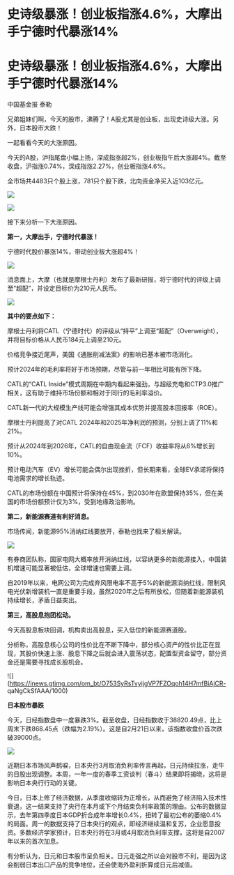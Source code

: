 # 史诗级暴涨！创业板指涨4.6%，大摩出手宁德时代暴涨14%

# 史诗级暴涨！创业板指涨4.6%，大摩出手宁德时代暴涨14%

中国基金报 泰勒

兄弟姐妹们啊，今天的股市，沸腾了！A股尤其是创业板，出现史诗级大涨。另外，日本股市大跌！

一起看看今天的大涨原因。

今天的A股，沪指尾盘小幅上扬，深成指涨超2%，创业板指午后大涨超4%。截至收盘，沪指涨0.74%，深成指涨2.27%，创业板指涨4.6%。

全市场共4483只个股上涨，781只个股下跌，北向资金净买入近103亿元。

![](https://inews.gtimg.com/om_bt/Oy8o642BVyGMU54K_LPd_SVbgGs7ta2fI51Id4XDvRdhUAA/1000)

![](https://inews.gtimg.com/om_bt/O7rGceTTcA4HlsVo3xeIydIW5Dh6EmpQ6HSWotZjj08rgAA/1000)

接下来分析一下大涨原因。

**第一，大摩出手，宁德时代暴涨！**

宁德时代股价暴涨14%，带动创业板大涨超4%！

![](https://inews.gtimg.com/om_bt/OoKTCETUo0npwj_CMWLSVI77iJRUiS6rurTHxqYfDYG7UAA/1000)

消息面上，大摩（也就是摩根士丹利）发布了最新研报，将宁德时代的评级上调至“超配”，并设定目标价为210元人民币。

![](https://inews.gtimg.com/om_bt/Om2-HjYh77cKka0E6jpm_bHJ1rrRmHXeLqe_77jRo9ysMAA/1000)

**其中的要点如下：**

摩根士丹利将CATL（宁德时代）的评级从“持平”上调至“超配”（Overweight），并将目标价格从人民币184元上调至210元。

价格竞争接近尾声，美国《通胀削减法案》的影响已基本被市场消化。

预计2024年的毛利率将好于市场预期，尽管与前一年相比可能有所下降。

CATL的“CATL Inside”模式周期在中期内看起来强劲，与超级充电和CTP3.0推广相关，这有助于维持市场份额和相对于同行的毛利率溢价。

CATL新一代的大规模生产线可能会增强其成本优势并提高股本回报率（ROE）。

摩根士丹利提高了对CATL 2024年和2025年净利润的预测，分别上调了11%和21%。

预计从2024年到2026年，CATL的自由现金流（FCF）收益率将从6%增长到10%。

预计电动汽车（EV）增长可能会偶尔出现挫折，但长期来看，全球EV承诺将保持电池需求的增长轨迹。

CATL的市场份额在中国预计将保持在45%，到2030年在欧盟保持35%，但在美国的市场份额预计仅为3%，受到地缘政治影响。

**第二，新能源赛道有利好消息。**

市场传闻，新能源95%消纳红线要放开，泰勒也找来了相关解读。

![](https://inews.gtimg.com/om_bt/OrFRtJAW33T1te6Qbb3utkHJfiFKy9CEGyPSg1vhSdCGMAA/1000)

有券商团队称，国家电网大概率放开消纳红线，以容纳更多的新能源接入，中国装机增速可能显著被低估，全球增速也需要上调。

自2019年以来，电网公司为完成弃风限电率不高于5%的新能源消纳红线，限制风电光伏新增装机一直是重要手段，虽然2020年之后有所放松，但随着新能源装机持续增长，矛盾日益突出。

**第三，高股息抱团松动。**

今天高股息板块回调，机构卖出高股息，买入低位的新能源赛道股。

分析称，高股息核心公司的性价比在不断下降中，部分核心资产的性价比正在显现，其股价快速上涨、股息下降之后就会进入震荡状态，配置型资金留守，部分资金还是需要寻找成长股机会。

![](https://inews.gtimg.com/om_bt/O753SyRsTvyijgVP7FZOqoh14H7mfBiAjCR-
qaNgCkSfAAA/1000)

**日本股市暴跌**

今天，日经指数盘中一度暴跌3%。截至收盘，日经指数收于38820.49点，比上周末下跌868.45点（跌幅为2.19%）。这是自2月21日以来，该指数收盘价首次跌破39000点。

![](https://inews.gtimg.com/om_bt/Oyh_uDXDLUjnkcP6qkKLxkiJwFx1i42FgmoXQLofvjgoEAA/1000)

近期日本市场风声鹤唳，日本央行3月取消负利率传言再起，日元持续拉涨，走牛的日股出现调整。本周，一年一度的春季工资谈判（春斗）结果即将揭晓，这将是影响日本央行行动的关键。

今日，日本上修了经济数据，从季度收缩转为正增长，从而避免了经济陷入技术性衰退，这一结果支持了央行在本月或下个月结束负利率政策的理由。公布的数据显示，去年第四季度日本GDP折合成年率增长0.4%，扭转了最初公布的萎缩0.4%的局面。周一的数据支持了日本央行的观点，即经济继续温和复苏，企业愿意投资。多数经济学家预计，日本央行将在3月或4月取消负利率支撑，这将是自2007年以来的首次加息。

有分析认为，日元和日本股市呈负相关。日元走强之所以会对股市不利，是因为这会削弱日本出口产品的竞争地位，还会使海外盈利折算成日元后减值。

